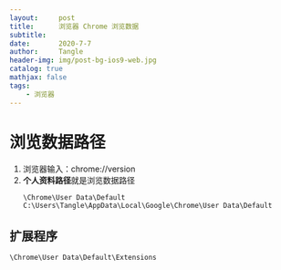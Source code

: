 ```yaml
---
layout:     post
title:      浏览器 Chrome 浏览数据
subtitle:   
date:       2020-7-7
author:     Tangle
header-img: img/post-bg-ios9-web.jpg
catalog: true
mathjax: false
tags:
    - 浏览器
---
```


# 浏览数据路径

1. 浏览器输入：chrome://version
1. **个人资料路径**就是浏览数据路径
    ```
    \Chrome\User Data\Default
    C:\Users\Tangle\AppData\Local\Google\Chrome\User Data\Default
    ```

## 扩展程序

```
\Chrome\User Data\Default\Extensions
```
